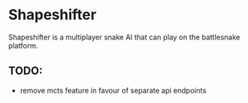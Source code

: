 # Shapeshifter
Shapeshifter is a multiplayer snake AI that can play on the battlesnake platform.

## TODO:
- remove mcts feature in favour of separate api endpoints
